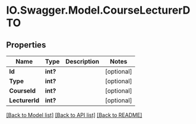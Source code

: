 # IO.Swagger.Model.CourseLecturerDTO
## Properties

Name | Type | Description | Notes
------------ | ------------- | ------------- | -------------
**Id** | **int?** |  | [optional] 
**Type** | **int?** |  | [optional] 
**CourseId** | **int?** |  | [optional] 
**LecturerId** | **int?** |  | [optional] 

[[Back to Model list]](../README.md#documentation-for-models) [[Back to API list]](../README.md#documentation-for-api-endpoints) [[Back to README]](../README.md)

